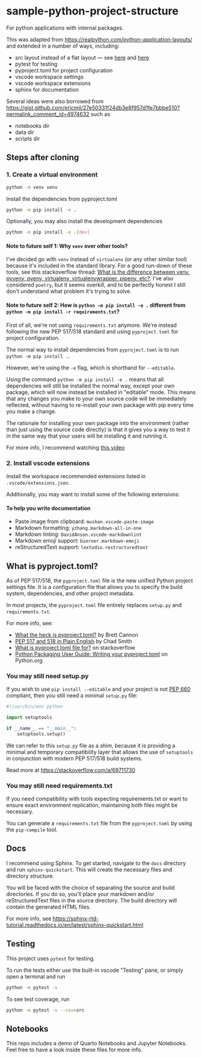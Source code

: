 # sample-python-project-structure

For python applications with internal packages.

This was adapted from <https://realpython.com/python-application-layouts/> and extended in a number of ways, including:

- src layout instead of a flat layout — see [here](https://packaging.python.org/en/latest/discussions/src-layout-vs-flat-layout/) and [here](https://www.b-list.org/weblog/2023/dec/15/python-packaging-src-layout/)
- pytest for testing
- pyproject.toml for project configuration
- vscode workspace settings
- vscode workspace extensions
- sphinx for documentation

Several ideas were also borrowed from <https://gist.github.com/ericmjl/27e50331f24db3e8f957d1fe7bbbe510?permalink_comment_id=4974632> such as

- notebooks dir
- data dir
- scripts dir



## Steps after cloning

### 1. Create a virtual environment

```bash
python -m venv venv
```

Install the dependencies from pyproject.toml

```bash
python -m pip install -e .
```

Optionally, you may also install the development dependencies

```bash
python -m pip install -e .[dev]
```

#### Note to future self 1: Why `venv` over other tools?

I've decided go with `venv` instead of `virtualenv` (or any other similar tool) because it's included in the standard library.
For a good run-down of these tools, see this stackoverflow thread:
[What is the difference between venv, pyvenv, pyenv, virtualenv, virtualenvwrapper, pipenv, etc?](https://stackoverflow.com/questions/41573587/what-is-the-difference-between-venv-pyvenv-pyenv-virtualenv-virtualenvwrapper).
I've also considered `poetry`, but it seems overkill, and to be perfectly honest I still don't understand what problem it's trying to solve.

#### Note to future self 2: How is `python -m pip install -e .` different from `python -m pip install -r requirements.txt`?

First of all, we're not using `requirements.txt` anymore.
We're instead following the new PEP 517/518 standard and using `pyproject.toml` for project configuration.

The normal way to install dependencies from `pyproject.toml` is to run `python -m pip install .`.

However, we're using the `-e` flag, which is shorthand for `--editable`.

Using the command `python -m pip install -e .` means that all dependencies will still be installed the normal way, except your own package, which will now instead be installed in "editable" mode.
This means that any changes you make to your own source code will be immediately reflected, without having to re-install your own package with pip every time you make a change.

The rationale for installing your own package into the environment (rather than just using the source code directly) is that it gives you a way to test it in the same way that your users will be installing it and running it.

For more info, I recommend watching [this video](https://www.youtube.com/watch?v=QMY-OkckDwo)

### 2. Install vscode extensions

Install the workspace recommended extensions listed in `.vscode/extensions.json`.

Additionally, you may want to install some of the following extensions:

#### To help you write documentation

- Paste image from clipboard: `mushan.vscode-paste-image`
- Markdown formatting: `yzhang.markdown-all-in-one`
- Markdown linting: `DavidAnson.vscode-markdownlint`
- Markdown emoji support: `bierner.markdown-emoji`
- reStructuredText support: `lextudio.restructuredtext`

## What is pyproject.toml?

As of PEP 517/518, the `pyproject.toml` file is the new unified Python project settings file.
It is a configuration file that allows you to specify the build system, dependencies, and other project metadata.

In most projects, the `pyproject.toml` file entirely replaces `setup.py` and `requirements.txt`.

For more info, see:

- [What the heck is pyproject.toml?](https://snarky.ca/what-the-heck-is-pyproject-toml/) by Brett Cannon
- [PEP 517 and 518 in Plain English](https://chadsmith-software.medium.com/pep-517-and-518-in-plain-english-47208ca8b7a6) by Chad Smith
- [What is pyproject.toml file for?](https://stackoverflow.com/questions/62983756/what-is-pyproject-toml-file-for) on stackoverflow
- [Python Packaging User Guide: Writing your pyproject.toml](https://packaging.python.org/en/latest/guides/writing-pyproject-toml/) on Python.org

### You may still need setup.py

If you wish to use `pip install --editable` and your project is not [PEP 660](https://peps.python.org/pep-0660/) compliant, then you still need a minimal `setup.py` file:

```python
#!/usr/bin/env python

import setuptools

if __name__ == "__main__":
    setuptools.setup()
```

We can refer to this `setup.py` file as a _shim_, because it is providing a minimal and temporary compatibility layer that allows the use of `setuptools` in conjunction with modern PEP 517/518 build systems.

Read more at <https://stackoverflow.com/a/69711730>

### You may still need requirements.txt

If you need compatibility with tools expecting requirements.txt or want to ensure exact environment replication, maintaining both files might be necessary.

You can generate a `requirements.txt` file from the `pyproject.toml` by using the `pip-compile` tool.

## Docs

I recommend using Sphinx.
To get started, navigate to the `docs` directory and run `sphinx-quickstart`.
This will create the necessary files and directory structure.

You will be faced with the choice of separating the source and build directories.
If you do so, you'll place your markdown and/or reStructuredText files in the source directory.
The build directory will contain the generated HTML files.

For more info, see <https://sphinx-rtd-tutorial.readthedocs.io/en/latest/sphinx-quickstart.html>

## Testing

This project uses `pytest` for testing.

To run the tests either use the built-in vscode "Testing" pane, or simply open a terminal and run

```bash
python -m pytest -v
```

To see test coverage, run

```bash
python -m pytest -v --cov=src
```

## Notebooks

This repo includes a demo of Quarto Notebooks and Jupyter Notebooks.
Feel free to have a look inside these files for more info.
